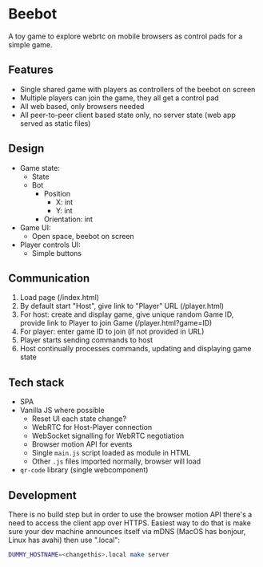 Beebot
======

A toy game to explore webrtc on mobile browsers as control pads for a simple game.

Features
--------

- Single shared game with players as controllers of the beebot on screen
- Multiple players can join the game, they all get a control pad
- All web based, only browsers needed
- All peer-to-peer client based state only, no server state (web app served as static files)

Design
------

- Game state:
    - State
    - Bot
        - Position
            - X: int
            - Y: int
        - Orientation: int
- Game UI:
    - Open space, beebot on screen
- Player controls UI:
    - Simple buttons

Communication
-------------

1. Load page (/index.html)
2. By default start "Host", give link to "Player" URL (/player.html)
3. For host: create and display game, give unique random Game ID, provide link to Player to join Game (/player.html?game=ID)
3. For player: enter game ID to join (if not provided in URL)
4. Player starts sending commands to host
5. Host continually processes commands, updating and displaying game state

Tech stack
----------

- SPA
- Vanilla JS where possible
    - Reset UI each state change?
    - WebRTC for Host-Player connection
    - WebSocket signalling for WebRTC negotiation
    - Browser motion API for events
    - Single `main.js` script loaded as module in HTML
    - Other `.js` files imported normally, browser will load
- `qr-code` library (single webcomponent)

Development
-----------

There is no build step but in order to use the browser motion API there's a need to access the client app over HTTPS.  Easiest way to do that is make sure your dev machine announces itself via mDNS (MacOS has bonjour, Linux has avahi) then use "<hostname>.local":

```bash
DUMMY_HOSTNAME=<changethis>.local make server
```
